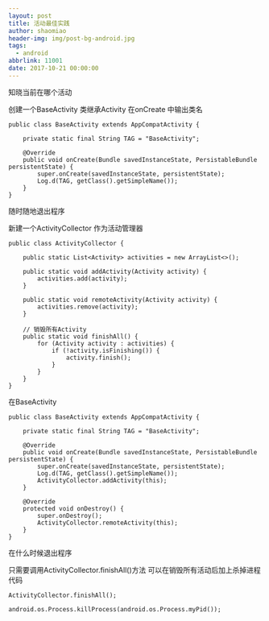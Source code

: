 ```yaml
---
layout: post
title: 活动最佳实践
author: shaomiao
header-img: img/post-bg-android.jpg
tags:
  - android
abbrlink: 11001
date: 2017-10-21 00:00:00
---
```

知晓当前在哪个活动

创建一个BaseActivity 类继承Activity 
在onCreate 中输出类名

	public class BaseActivity extends AppCompatActivity {

		private static final String TAG = "BaseActivity";

		@Override
		public void onCreate(Bundle savedInstanceState, PersistableBundle persistentState) {
			super.onCreate(savedInstanceState, persistentState);
			Log.d(TAG, getClass().getSimpleName());
		}
	}

随时随地退出程序

新建一个ActivityCollector 作为活动管理器

	public class ActivityCollector {

		public static List<Activity> activities = new ArrayList<>();

		public static void addActivity(Activity activity) {
			activities.add(activity);
		}

		public static void remoteActivity(Activity activity) {
			activities.remove(activity);
		}

		// 销毁所有Activity
		public static void finishAll() {
			for (Activity activity : activities) {
				if (!activity.isFinishing()) {
					activity.finish();
				}
			}
		}
	}

在BaseActivity

	public class BaseActivity extends AppCompatActivity {

		private static final String TAG = "BaseActivity";

		@Override
		public void onCreate(Bundle savedInstanceState, PersistableBundle persistentState) {
			super.onCreate(savedInstanceState, persistentState);
			Log.d(TAG, getClass().getSimpleName());
			ActivityCollector.addActivity(this);
		}

		@Override
		protected void onDestroy() {
			super.onDestroy();
			ActivityCollector.remoteActivity(this);
		}
	}


在什么时候退出程序

只需要调用ActivityCollector.finishAll()方法
可以在销毁所有活动后加上杀掉进程代码

	ActivityCollector.finishAll();

	android.os.Process.killProcess(android.os.Process.myPid());
